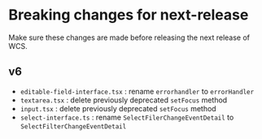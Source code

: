 # Breaking changes for next-release

Make sure these changes are made before releasing the next release of WCS.

## v6

- `editable-field-interface.tsx` : rename `errorhandler` to `errorHandler`
- `textarea.tsx` : delete previously deprecated `setFocus` method
- `input.tsx` : delete previously deprecated `setFocus` method
- `select-interface.ts` : rename `SelectFilerChangeEventDetail` to `SelectFilterChangeEventDetail`